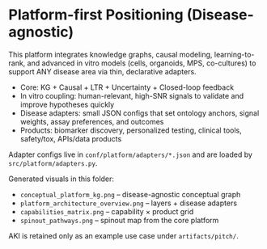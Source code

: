 # Platform-first Positioning (Disease-agnostic)

This platform integrates knowledge graphs, causal modeling, learning-to-rank, and advanced in vitro models (cells, organoids, MPS, co-cultures) to support ANY disease area via thin, declarative adapters.

- Core: KG + Causal + LTR + Uncertainty + Closed-loop feedback
- In vitro coupling: human-relevant, high-SNR signals to validate and improve hypotheses quickly
- Disease adapters: small JSON configs that set ontology anchors, signal weights, assay preferences, and outcomes
- Products: biomarker discovery, personalized testing, clinical tools, safety/tox, APIs/data products

Adapter configs live in `conf/platform/adapters/*.json` and are loaded by `src/platform/adapters.py`.

Generated visuals in this folder:
- `conceptual_platform_kg.png` – disease-agnostic conceptual graph
- `platform_architecture_overview.png` – layers + disease adapters
- `capabilities_matrix.png` – capability × product grid
- `spinout_pathways.png` – spinout map from the core platform

AKI is retained only as an example use case under `artifacts/pitch/`. 
